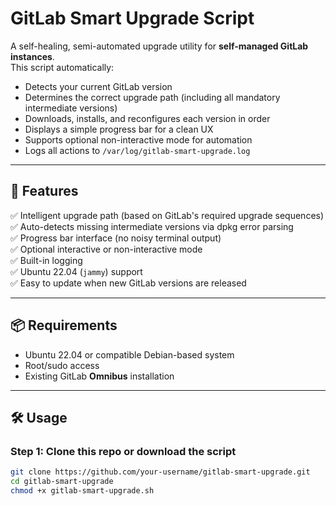 # GitLab Smart Upgrade Script

A self-healing, semi-automated upgrade utility for **self-managed GitLab instances**.  
This script automatically:

- Detects your current GitLab version
- Determines the correct upgrade path (including all mandatory intermediate versions)
- Downloads, installs, and reconfigures each version in order
- Displays a simple progress bar for a clean UX
- Supports optional non-interactive mode for automation
- Logs all actions to `/var/log/gitlab-smart-upgrade.log`

---

## 🚀 Features

✅ Intelligent upgrade path (based on GitLab's required upgrade sequences)  
✅ Auto-detects missing intermediate versions via dpkg error parsing  
✅ Progress bar interface (no noisy terminal output)  
✅ Optional interactive or non-interactive mode  
✅ Built-in logging  
✅ Ubuntu 22.04 (`jammy`) support  
✅ Easy to update when new GitLab versions are released

---

## 📦 Requirements

- Ubuntu 22.04 or compatible Debian-based system
- Root/sudo access
- Existing GitLab **Omnibus** installation

---

## 🛠 Usage

### Step 1: Clone this repo or download the script

```bash
git clone https://github.com/your-username/gitlab-smart-upgrade.git
cd gitlab-smart-upgrade
chmod +x gitlab-smart-upgrade.sh
